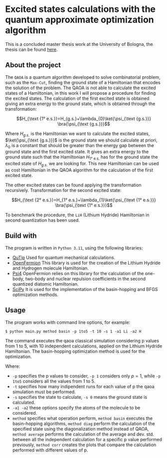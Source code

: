 # Excited states calculations with the quantum approximate optimization algorithm 
This is a concluded master thesis work at the University of Bologna, the thesis can be found [here](https://amslaurea.unibo.it/28792/).
## About the project
The `QAOA` is a quantum algorithm developed to solve combinatorial problem, such as the `Max-Cut`, finding the ground state of a Hamiltonian that encodes the solution
of the problem. 
The QAOA is not able to calculate the excited states of a Hamiltonian, in this work I will propose a procedure for finding the excited states.
The calculation of the first excited state is obtained giving an extra energy to the ground state, which is obtained through the transformation:

$$H_{\text {1° e.s.}}=H_{g.s.}+\lambda_{0}\ket{\psi_{\text {g.s.}}} \bra{\psi_{\text {g.s.}}}$$

Where $H_{g.s.}$ is the Hamiltonian we want to calculate the excited states, $\ket{\psi_{\text {g.s.}}}$ is the ground state we should calculate at priori, $\lambda_{0}$ is
a constant that should be greater than the energy gap between the ground state and the first excited state. It gives an extra energy to the ground state such that the
Hamiltonian $H_{\text {1° e.s. }}$ has for the ground state the excited state of $H_{g.s.}$ we are looking for. This new Hamiltonian can be used as cost Hamiltonian in the QAOA algorithm for the calculation of the first excited state.

The other excited states can be found applying the transformation recursively.
Transformation for the second excited state:

$$H_{\text {2° e.s.}}=H_{1° e.s.}+\lambda_{1}\ket{\psi_{\text {1° e.s.}}} \bra{\psi_{\text {1° e.s.}}}$$

To benchmark the procedure, the `LiH` (Lithium Hydride) Hamiltonian in second quantization has been used.

## Build with

The program is written in `Python 3.11`, using the following libraries:
* [QuTip](https://qutip.org/) Used for quantum mechanical calculations.
* [OpenFermion](https://quantumai.google/openfermion)  This library is used for the creation of the Lithium Hydride and Hydrogen molecule Hamiltonian.
* [Psi4](https://psicode.org/)  OpenFermion relies on this library for the calculation of the one-body, two-body and nuclear repulsion coefficients in the second quantized diatomic Hamiltonian.
* [SciPy](https://scipy.org/)  It is used for the implementation of the basin-hopping and BFGS optimization methods.

## Usage

The program works with command line options, for example:
```
$ python main.py method basin -p 1to5 -t 10 -s 1 -a1 Li -a2 H
```
The command executes the qaoa classical simulation considering p values from 1 to 5, with 10 independent calculations, applied on the Lithium Hydride Hamiltonian. The basin-hopping optimization method is used for the optimization.

Where:
* `-p` specifies the p values to consider, `-p 1` considers only $p=1$, while `-p 1to5` considers all the values from 1 to 5.
* `-t` specifies how many indipendent runs for each value of p the qaoa simulation must be performed.
* `-s` specifies the state to calculate, `-s 0` means the ground state is calculated.
* `-a1 -a2` these options specify the atoms of the molecule to be considered.
* `method` specifies what operation perform, `method basin` executes the basin-hopping algorithms, `method diag` perform the calculation of the specified state using the diagonalization method instead of QAOA, `method average` performs the calculation of the average and dev. std. between all the independent calculation for a specific p value performed previously, `method corr` creates the plots that compare the calculation performed with different values of p.

